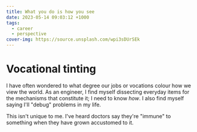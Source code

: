 ```yaml
---
title: What you do is how you see
date: 2023-05-14 09:03:12 +1000
tags:
  - career
  - perspective
cover-img: https://source.unsplash.com/wpi3sDUrSEk
---
```

# Vocational tinting
I have often wondered to what degree our jobs or vocations colour how we view the world.
As an engineer, I find myself dissecting everyday items for the mechanisms that constitute it; I need to know *how*.
I also find myself saying I'll "debug" problems in my life. 

This isn't unique to me. I've heard doctors say they're "immune" to something when they have grown accustomed to it.
